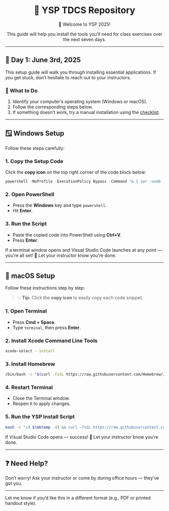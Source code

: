 
<div align="center">
  <h1>🧠 YSP TDCS Repository</h1>
  <p>👋 Welcome to YSP 2025!</p>
  <p>This guide will help you install the tools you'll need for class exercises over the next seven days.</p>
</div>

---

## 📅 Day 1: June 3rd, 2025

This setup guide will walk you through installing essential applications. If you get stuck, don’t hesitate to reach out to your instructors.

### 🔧 What to Do

1. Identify your computer’s operating system (Windows or macOS).
2. Follow the corresponding steps below.
3. If something doesn’t work, try a manual installation using the [checklist](https://github.com/Makerspace-Ashoka/YSP_TDCS_2025/blob/main/Scripts/checklist.md).

---

## 🪟 Windows Setup

Follow these steps carefully:

### 1. Copy the Setup Code

Click the **copy icon** on the top right corner of the code block below:

```powershell
powershell -NoProfile -ExecutionPolicy Bypass -Command "& { iwr -useb 'https://raw.githubusercontent.com/Makerspace-Ashoka/YSP_TDCS_2025/refs/heads/init_setup_edition_2/Scripts/win/script_notebook.ps1' | iex }"
```

### 2. Open PowerShell

* Press the **Windows** key and type `powershell`.
* Hit **Enter**.

### 3. Run the Script

* Paste the copied code into PowerShell using **Ctrl+V**.
* Press **Enter**.

If a terminal window opens and Visual Studio Code launches at any point — you're all set! 🎉
Let your instructor know you're done.

---

## 🍏 macOS Setup

Follow these instructions step by step:

> 💡 **Tip:** Click the **copy icon** to easily copy each code snippet.

### 1. Open Terminal

* Press **Cmd + Space**.
* Type `terminal`, then press **Enter**.

### 2. Install Xcode Command Line Tools

```bash
xcode-select --install
```

### 3. Install Homebrew

```bash
/bin/bash -c "$(curl -fsSL https://raw.githubusercontent.com/Homebrew/install/HEAD/install.sh)"
```

### 4. Restart Terminal

* Close the Terminal window.
* Reopen it to apply changes.

### 5. Run the YSP Install Script

```bash
bash -c "cd $(mktemp -d) && curl -fsSL https://raw.githubusercontent.com/DeeprajPandey/YSP2025_TDCS/refs/heads/main/macos/run.sh -o run.sh && curl -fsSL https://raw.githubusercontent.com/DeeprajPandey/YSP2025_TDCS/refs/heads/main/macos/Brewfile -o Brewfile && bash run.sh && cd -"
```

If Visual Studio Code opens — success! 🎉
Let your instructor know you’re done.

---

## ❓ Need Help?

Don’t worry! Ask your instructor or come by during office hours — they’ve got you.

---

Let me know if you’d like this in a different format (e.g., PDF or printed handout style).
